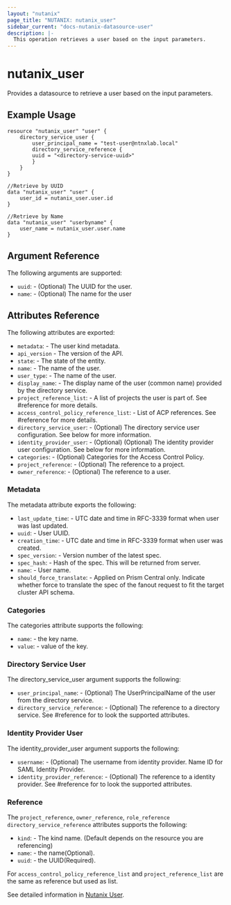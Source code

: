 ```yaml
---
layout: "nutanix"
page_title: "NUTANIX: nutanix_user"
sidebar_current: "docs-nutanix-datasource-user"
description: |-
  This operation retrieves a user based on the input parameters.
---
```


# nutanix_user

Provides a datasource to retrieve a user based on the input parameters.

## Example Usage

```hcl
resource "nutanix_user" "user" {
	directory_service_user {
		user_principal_name = "test-user@ntnxlab.local"
		directory_service_reference {
		uuid = "<directory-service-uuid>"
		}
	}
}

//Retrieve by UUID
data "nutanix_user" "user" {
	user_id = nutanix_user.user.id
}

//Retrieve by Name
data "nutanix_user" "userbyname" {
	user_name = nutanix_user.user.name
}
```




## Argument Reference

The following arguments are supported:

* `uuid`: - (Optional) The UUID for the user.
* `name`: - (Optional) The name for the user


## Attributes Reference

The following attributes are exported:

* `metadata`: - The user kind metadata.
* `api_version` - The version of the API.
* `state`: - The state of the entity.
* `name`: - The name of the user.
* `user_type`: - The name of the user.
* `display_name`: - The display name of the user (common name) provided by the directory service.
* `project_reference_list`: - A list of projects the user is part of. See #reference for more details.
* `access_control_policy_reference_list`: - List of ACP references. See #reference for more details.
* `directory_service_user`: - (Optional) The directory service user configuration. See below for more information.
* `identity_provider_user`: - (Optional) (Optional) The identity provider user configuration. See below for more information.
* `categories`: - (Optional) Categories for the Access Control Policy.
* `project_reference`: - (Optional) The reference to a project.
* `owner_reference`: - (Optional) The reference to a user.

### Metadata

The metadata attribute exports the following:

* `last_update_time`: - UTC date and time in RFC-3339 format when user was last updated.
* `uuid`: - User UUID.
* `creation_time`: - UTC date and time in RFC-3339 format when user was created.
* `spec_version`: - Version number of the latest spec.
* `spec_hash`: - Hash of the spec. This will be returned from server.
* `name`: - User name.
* `should_force_translate`: - Applied on Prism Central only. Indicate whether force to translate the spec of the fanout request to fit the target cluster API schema.

### Categories

The categories attribute supports the following:

* `name`: - the key name.
* `value`: - value of the key.

### Directory Service User

The directory_service_user argument supports the following:

* `user_principal_name`: - (Optional) The UserPrincipalName of the user from the directory service.
* `directory_service_reference`: - (Optional) The reference to a directory service. See #reference for to look the supported attributes. 

### Identity Provider User

The identity_provider_user argument supports the following:

* `username`: - (Optional) The username from identity provider. Name ID for SAML Identity Provider. 
* `identity_provider_reference`: - (Optional) The reference to a identity provider. See #reference for to look the supported attributes. 

### Reference

The `project_reference`, `owner_reference`, `role_reference` `directory_service_reference` attributes supports the following:

* `kind`: - The kind name. (Default depends on the resource you are referencing)
* `name`: - the name(Optional).
* `uuid`: - the UUID(Required).

For `access_control_policy_reference_list` and `project_reference_list` are the same as reference but used as list.

See detailed information in [Nutanix User](https://www.nutanix.dev/api_references/prism-central-v3/#/ecd7af99958eb-get-a-existing-user).
